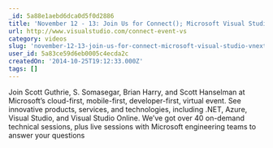 ```yaml
---
_id: 5a88e1aebd6dca0d5f0d2886
title: 'November 12 - 13: Join Us for Connect(); Microsoft Visual Studio vNext and Azure Virtual Event '
url: http://www.visualstudio.com/connect-event-vs
category: videos
slug: 'november-12-13-join-us-for-connect-microsoft-visual-studio-vnext-and-azure-virtual-event'
user_id: 5a83ce59d6eb0005c4ecda2c
createdOn: '2014-10-25T19:12:33.000Z'
tags: []
---
```


Join Scott Guthrie, S. Somasegar, Brian Harry, and Scott Hanselman at Microsoft’s cloud-first, mobile-first, developer-first, virtual event. See innovative products, services, and technologies, including .NET, Azure, Visual Studio, and Visual Studio Online. We’ve got over 40 on-demand technical sessions, plus live sessions with Microsoft engineering teams to answer your questions
